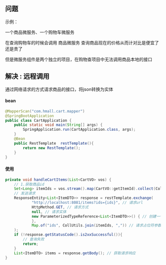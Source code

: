 ## 问题

示例：

一个商品微服务、一个购物车微服务

在查询购物车的时候会调用 商品微服务 查询商品现在的价格从而计对比是便宜了还是贵了

但是微服务组件是两个独立的项目，在购物查项目中无法调用商品本地的接口

## 解决 : 远程调用

通过网络请求的方式请求商品的接口，将json转换为实体

#### bean

```java
@MapperScan("com.hmall.cart.mapper")
@SpringBootApplication
public class CartApplication {
    public static void main(String[] args) {
        SpringApplication.run(CartApplication.class, args);
    }
    @Bean
    public RestTemplate  restTemplate(){
        return new RestTemplate();
    }
}
```

#### 使用

```java
private void handleCartItems(List<CartVO> vos) {
    // 1.获取商品id
    Set<Long> itemIds = vos.stream().map(CartVO::getItemId).collect(Collectors.toSet());
    // 发送请求
    ResponseEntity<List<ItemDTO>> response = restTemplate.exchange(
            "http://localhost:8081/items?ids={ids}", // 请求url
            HttpMethod.GET, // 请求方式
            null, // 请求实体
            new ParameterizedTypeReference<List<ItemDTO>>() { // 创建一个对象，在反射的时候根据这个对象的泛型进行反射
            },
            Map.of("ids", CollUtils.join(itemIds, ",")) // 请求占位符参数
    );
    if (!response.getStatusCode().is2xxSuccessful()){
        // 查询失败
        return;
    }
    List<ItemDTO> items = response.getBody(); // 获取请求响应
}
```
